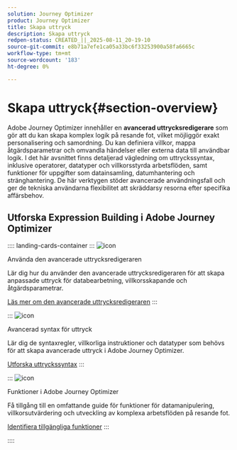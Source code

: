 ```yaml
---
solution: Journey Optimizer
product: Journey Optimizer
title: Skapa uttryck
description: Skapa uttryck
redpen-status: CREATED_||_2025-08-11_20-19-10
source-git-commit: e8b71a7efe1ca05a33bc6f33253900a58fa6665c
workflow-type: tm+mt
source-wordcount: '183'
ht-degree: 0%

---
```



# Skapa uttryck{#section-overview}

Adobe Journey Optimizer innehåller en **avancerad uttrycksredigerare** som gör att du kan skapa komplex logik på resande fot, vilket möjliggör exakt personalisering och samordning. Du kan definiera villkor, mappa åtgärdsparametrar och omvandla händelser eller externa data till användbar logik. I det här avsnittet finns detaljerad vägledning om uttryckssyntax, inklusive operatorer, datatyper och villkorsstyrda arbetsflöden, samt funktioner för uppgifter som datainsamling, datumhantering och stränghantering. De här verktygen stöder avancerade användningsfall och ger de tekniska användarna flexibilitet att skräddarsy resorna efter specifika affärsbehov.

## Utforska Expression Building i Adobe Journey Optimizer

:::: landing-cards-container
:::
![icon](https://cdn.experienceleague.adobe.com/icons/screwdriver-wrench.svg)

Använda den avancerade uttrycksredigeraren

Lär dig hur du använder den avancerade uttrycksredigeraren för att skapa anpassade uttryck för databearbetning, villkorsskapande och åtgärdsparametrar.

[Läs mer om den avancerade uttrycksredigeraren](../using/building-journeys/expression/expressionadvanced.md)
:::

:::
![icon](https://cdn.experienceleague.adobe.com/icons/code-branch.svg)

Avancerad syntax för uttryck

Lär dig de syntaxregler, villkorliga instruktioner och datatyper som behövs för att skapa avancerade uttryck i Adobe Journey Optimizer.

[Utforska uttryckssyntax](syntax-landing-page.md)
:::

:::
![icon](https://cdn.experienceleague.adobe.com/icons/puzzle-piece.svg)

Funktioner i Adobe Journey Optimizer

Få tillgång till en omfattande guide för funktioner för datamanipulering, villkorsutvärdering och utveckling av komplexa arbetsflöden på resande fot.

[Identifiera tillgängliga funktioner](main-functions-journey-landing-page.md)
:::

::::
